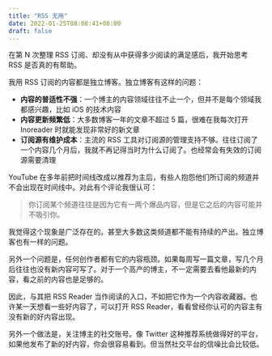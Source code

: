 ```yaml
---
title: "RSS 无用"
date: 2022-01-25T08:08:41+08:00
draft: false
---
```


在第 N 次整理 RSS 订阅、却没有从中获得多少阅读的满足感后，我开始思考 RSS 是否真的有帮助。

我用 RSS 订阅的内容都是独立博客。独立博客有这样的问题：

- **内容的普适性不强**：一个博主的内容领域往往不止一个，但并不是每个领域我都感兴趣，比如 iOS 的技术内容
- **内容更新频繁低**：大多数博客一年的文章不超过 5 篇，很难在我每次打开 Inoreader 时就能发现非常好的新文章
- **订阅源有维护成本**：主流的 RSS 工具对订阅源的管理支持不够。往往订阅了一个内容几个月后，我就不再记得当时为什么订阅了。也经常会有失效的订阅源需要清理

YouTube 在多年前把时间线改成以推荐为主后，有些人抱怨他们所订阅的频道并不会出现在时间线中。对此有个评论我很认可：

> 你订阅某个频道往往是因为它有一两个爆品内容，但是它之后的内容可能并不吸引你。

我觉得这个现象是广泛存在的。甚至大多数这类频道都不能有持续的产出。独立博客也有一样的问题。

另外一个问题是，任何创作者都有它的内容瓶颈。如果每周写一篇文章，写几个月后往往也没有新内容可写了。对于一个高产的博主，不一定需要去看他最新的内容，看之前的内容也是足够的。

因此，与其把 RSS Reader 当作阅读的入口，不如把它作为一个内容收藏器。也许某一天想看一些好内容了，可以打开 RSS Reader，看看曾经你认可的内容主有没有新的好内容出现。

另外一个做法是，关注博主的社交账号。像 Twitter 这种推荐系统做得好的平台，如果他发布了新的好内容，你会很容易看到。但当然社交平台的信噪比会比较低。
